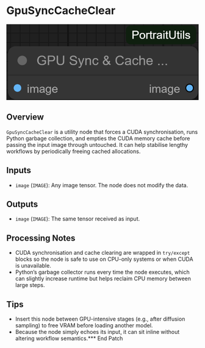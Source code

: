 # GpuSyncCacheClear
![Screenshot](screenshots/gpu_sync_cache_clear.png)


## Overview
`GpuSyncCacheClear` is a utility node that forces a CUDA synchronisation, runs Python garbage collection, and empties the CUDA memory cache before passing the input image through untouched. It can help stabilise lengthy workflows by periodically freeing cached allocations.

## Inputs
- `image` (`IMAGE`): Any image tensor. The node does not modify the data.

## Outputs
- `image` (`IMAGE`): The same tensor received as input.

## Processing Notes
- CUDA synchronisation and cache clearing are wrapped in `try/except` blocks so the node is safe to use on CPU-only systems or when CUDA is unavailable.
- Python’s garbage collector runs every time the node executes, which can slightly increase runtime but helps reclaim CPU memory between large steps.

## Tips
- Insert this node between GPU-intensive stages (e.g., after diffusion sampling) to free VRAM before loading another model.
- Because the node simply echoes its input, it can sit inline without altering workflow semantics.*** End Patch
